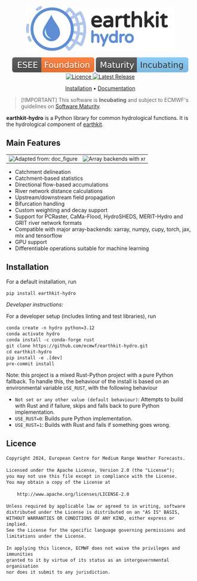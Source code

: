 <p align="center">
  <picture>
    <source srcset="https://github.com/ecmwf/logos/raw/refs/heads/main/logos/earthkit/earthkit-hydro-dark.svg" media="(prefers-color-scheme: dark)">
    <img src="https://github.com/ecmwf/logos/raw/refs/heads/main/logos/earthkit/earthkit-hydro-light.svg" height="120">
  </picture>
</p>

<p align="center">
  <a href="https://github.com/ecmwf/codex/raw/refs/heads/main/ESEE">
    <img src="https://github.com/ecmwf/codex/raw/refs/heads/main/ESEE/foundation_badge.svg" alt="ECMWF Software EnginE">
  </a>
  <a href="https://github.com/ecmwf/codex/raw/refs/heads/main/Project Maturity">
    <img src="https://github.com/ecmwf/codex/raw/refs/heads/main/Project Maturity/incubating_badge.svg" alt="Maturity Level">
  </a>
  <!-- <a href="https://codecov.io/gh/ecmwf/earthkit-hydro">
    <img src="https://codecov.io/gh/ecmwf/earthkit-hydro/branch/develop/graph/badge.svg" alt="Code Coverage">
  </a> -->
  <a href="https://opensource.org/licenses/apache-2-0">
    <img src="https://img.shields.io/badge/Licence-Apache 2.0-blue.svg" alt="Licence">
  </a>
  <a href="https://github.com/ecmwf/earthkit-hydro/releases">
    <img src="https://img.shields.io/github/v/release/ecmwf/earthkit-hydro?color=purple&label=Release" alt="Latest Release">
  </a>
</p>

<p align="center">
  <!-- <a href="#quick-start">Quick Start</a>
  • -->
  <a href="#installation">Installation</a>
  •
  <a href="https://earthkit-hydro.readthedocs.io">Documentation</a>
</p>

> \[!IMPORTANT\]
> This software is **Incubating** and subject to ECMWF's guidelines on [Software Maturity](https://github.com/ecmwf/codex/raw/refs/heads/main/Project%20Maturity).

**earthkit-hydro** is a Python library for common hydrological functions. It is the hydrological component of [earthkit](https://github.com/ecmwf/earthkit).

## Main Features

<table>
  <tr>
    <td><img src="https://raw.githubusercontent.com/ecmwf/earthkit-hydro/refs/tags/1.0.0/docs/images/glofas.png" height="300" alt="Adapted from: doc_figure" /></td>
    <td><img src="https://raw.githubusercontent.com/ecmwf/earthkit-hydro/refs/tags/1.0.0/docs/images/array_backends_with_xr.png" height="300" alt="Array backends with xr" /></td>
  </tr>
</table>

- Catchment delineation
- Catchment-based statistics
- Directional flow-based accumulations
- River network distance calculations
- Upstream/downstream field propagation
- Bifurcation handling
- Custom weighting and decay support
- Support for PCRaster, CaMa-Flood, HydroSHEDS, MERIT-Hydro and GRIT river network formats
- Compatible with major array-backends: xarray, numpy, cupy, torch, jax, mlx and tensorflow
- GPU support
- Differentiable operations suitable for machine learning


## Installation
For a default installation, run

```
pip install earthkit-hydro
```

*Developer instructions:*

For a developer setup (includes linting and test libraries), run

```
conda create -n hydro python=3.12
conda activate hydro
conda install -c conda-forge rust
git clone https://github.com/ecmwf/earthkit-hydro.git
cd earthkit-hydro
pip install -e .[dev]
pre-commit install
```
Note: this project is a mixed Rust-Python project with a pure Python fallback. To handle this, the behaviour of the install is based on an environmental variable `USE_RUST`, with the following behaviour
- `Not set or any other value (default behaviour)`:
Attempts to build with Rust and if failure, skips and falls back to pure Python implementation.
- `USE_RUST=0`:
Builds pure Python implementation.
- `USE_RUST=1`:
Builds with Rust and fails if something goes wrong.


## Licence

```
Copyright 2024, European Centre for Medium Range Weather Forecasts.

Licensed under the Apache License, Version 2.0 (the "License");
you may not use this file except in compliance with the License.
You may obtain a copy of the License at

    http://www.apache.org/licenses/LICENSE-2.0

Unless required by applicable law or agreed to in writing, software
distributed under the License is distributed on an "AS IS" BASIS,
WITHOUT WARRANTIES OR CONDITIONS OF ANY KIND, either express or implied.
See the License for the specific language governing permissions and
limitations under the License.

In applying this licence, ECMWF does not waive the privileges and immunities
granted to it by virtue of its status as an intergovernmental organisation
nor does it submit to any jurisdiction.
```
